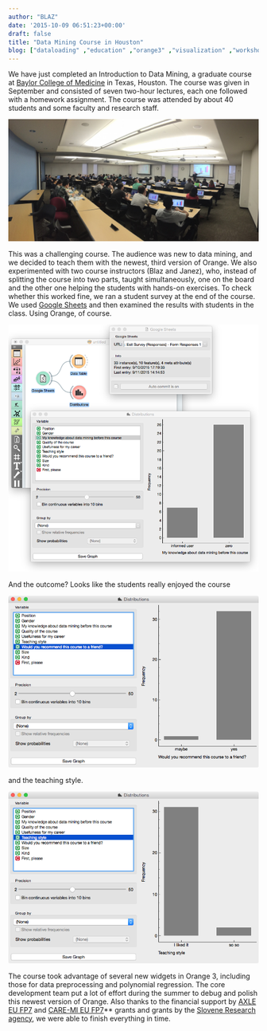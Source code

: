 ```yaml
---
author: "BLAZ"
date: '2015-10-09 06:51:23+00:00'
draft: false
title: "Data Mining Course in Houston"
blog: ["dataloading" ,"education" ,"orange3" ,"visualization" ,"workshop" ]
---
```


We have just completed an Introduction to Data Mining, a graduate course at [Baylor College of Medicine](https://www.bcm.edu) in Texas, Houston. The course was given in September and consisted of seven two-hour lectures, each one followed with a homework assignment. The course was attended by about 40 students and some faculty and research staff.

![](dm-course-baylor.jpg)

This was a challenging course. The audience was new to data mining, and we decided to teach them with the newest, third version of Orange. We also experimented with two course instructors (Blaz and Janez), who, instead of splitting the course into two parts, taught simultaneously, one on the board and the other one helping the students with hands-on exercises. To check whether this worked fine, we ran a student survey at the end of the course. We used [Google Sheets](https://github.com/biolab/orange3-prototypes) and then examined the results with students in the class. Using Orange, of course.

![](bcm-course-gsheets.png)

And the outcome? Looks like the students really enjoyed the course

![](bcm-course-toafriend.png)

and the teaching style.

![](bcm-course-teachingstyle.png)

The course took advantage of several new widgets in Orange 3, including those for data preprocessing and polynomial regression. The core development team put a lot of effort during the summer to debug and polish this newest version of Orange. Also thanks to the financial support by [AXLE EU FP7](http://axleproject.eu/) and [CARE-MI EU FP7](http://cordis.europa.eu/project/rcn/94265_en.html)** grants and grants by the [Slovene Research agency](https://www.arrs.gov.si/en/novo.asp), we were able to finish everything in time.
